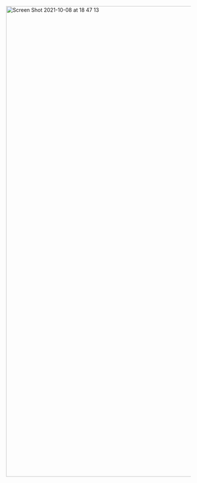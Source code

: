 <img width="1280" alt="Screen Shot 2021-10-08 at 18 47 13" src="https://user-images.githubusercontent.com/92136661/136553269-59a21986-ff83-4aca-bf64-e77f597c8951.png">
